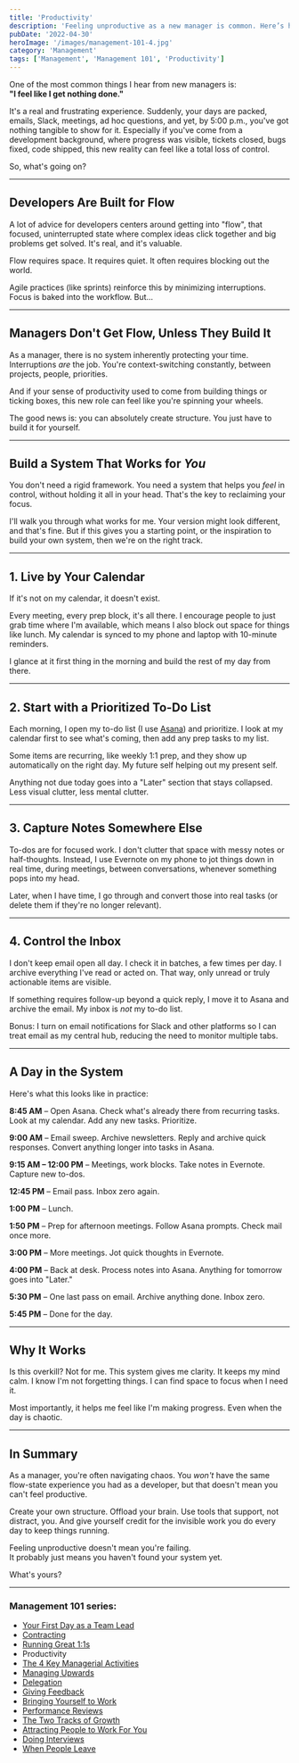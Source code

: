 ```yaml
---
title: 'Productivity'
description: 'Feeling unproductive as a new manager is common. Here’s how to create structure, calm the chaos, and reclaim your sense of progress.'
pubDate: '2022-04-30'
heroImage: '/images/management-101-4.jpg'
category: 'Management'
tags: ['Management', 'Management 101', 'Productivity']
---
```



One of the most common things I hear from new managers is:  
**"I feel like I get nothing done."**

It's a real and frustrating experience. Suddenly, your days are packed, emails, Slack, meetings, ad hoc questions, and yet, by 5:00 p.m., you've got nothing tangible to show for it. Especially if you've come from a development background, where progress was visible, tickets closed, bugs fixed, code shipped, this new reality can feel like a total loss of control.

So, what's going on?

---

## Developers Are Built for Flow

A lot of advice for developers centers around getting into "flow", that focused, uninterrupted state where complex ideas click together and big problems get solved. It's real, and it's valuable. 

Flow requires space. It requires quiet. It often requires blocking out the world.

Agile practices (like sprints) reinforce this by minimizing interruptions. Focus is baked into the workflow. But…

---

## Managers Don't Get Flow, Unless They Build It

As a manager, there is no system inherently protecting your time. Interruptions *are* the job. You're context-switching constantly, between projects, people, priorities.

And if your sense of productivity used to come from building things or ticking boxes, this new role can feel like you're spinning your wheels.

The good news is: you can absolutely create structure. You just have to build it for yourself.

---

## Build a System That Works for *You*

You don't need a rigid framework. You need a system that helps you *feel* in control, without holding it all in your head. That's the key to reclaiming your focus.

I'll walk you through what works for me. Your version might look different, and that's fine. But if this gives you a starting point, or the inspiration to build your own system, then we're on the right track.

---

## 1. Live by Your Calendar

If it's not on my calendar, it doesn't exist.

Every meeting, every prep block, it's all there. I encourage people to just grab time where I'm available, which means I also block out space for things like lunch. My calendar is synced to my phone and laptop with 10-minute reminders.

I glance at it first thing in the morning and build the rest of my day from there.

---

## 2. Start with a Prioritized To-Do List

Each morning, I open my to-do list (I use [Asana](https://asana.com/)) and prioritize. I look at my calendar first to see what's coming, then add any prep tasks to my list.

Some items are recurring, like weekly 1:1 prep, and they show up automatically on the right day. My future self helping out my present self.

Anything not due today goes into a "Later" section that stays collapsed. Less visual clutter, less mental clutter.

---

## 3. Capture Notes Somewhere Else

To-dos are for focused work. I don't clutter that space with messy notes or half-thoughts. Instead, I use Evernote on my phone to jot things down in real time, during meetings, between conversations, whenever something pops into my head.

Later, when I have time, I go through and convert those into real tasks (or delete them if they're no longer relevant).

---

## 4. Control the Inbox

I don't keep email open all day. I check it in batches, a few times per day. I archive everything I've read or acted on. That way, only unread or truly actionable items are visible.

If something requires follow-up beyond a quick reply, I move it to Asana and archive the email. My inbox is *not* my to-do list.

Bonus: I turn on email notifications for Slack and other platforms so I can treat email as my central hub, reducing the need to monitor multiple tabs.

---

## A Day in the System

Here's what this looks like in practice:

**8:45 AM** – Open Asana. Check what's already there from recurring tasks. Look at my calendar. Add any new tasks. Prioritize.

**9:00 AM** – Email sweep. Archive newsletters. Reply and archive quick responses. Convert anything longer into tasks in Asana.

**9:15 AM – 12:00 PM** – Meetings, work blocks. Take notes in Evernote. Capture new to-dos.

**12:45 PM** – Email pass. Inbox zero again.

**1:00 PM** – Lunch.

**1:50 PM** – Prep for afternoon meetings. Follow Asana prompts. Check mail once more.

**3:00 PM** – More meetings. Jot quick thoughts in Evernote.

**4:00 PM** – Back at desk. Process notes into Asana. Anything for tomorrow goes into "Later."

**5:30 PM** – One last pass on email. Archive anything done. Inbox zero.

**5:45 PM** – Done for the day.

---

## Why It Works

Is this overkill? Not for me. This system gives me clarity. It keeps my mind calm. I know I'm not forgetting things. I can find space to focus when I need it.

Most importantly, it helps me feel like I'm making progress. Even when the day is chaotic.

---

## In Summary

As a manager, you're often navigating chaos. You *won't* have the same flow-state experience you had as a developer, but that doesn't mean you can't feel productive.

Create your own structure. Offload your brain. Use tools that support, not distract, you. And give yourself credit for the invisible work you do every day to keep things running.

Feeling unproductive doesn't mean you're failing.  
It probably just means you haven't found your system yet.

What's yours?

---

### Management 101 series:

- [Your First Day as a Team Lead](/blog/management-101-your-first-day-as-a-team-lead/)
- [Contracting](/blog/management-101-contracting/)
- [Running Great 1:1s](/blog/management-101-one-on-ones/)
- Productivity
- [The 4 Key Managerial Activities](/blog/management-101-4-key-managerial-activities/)
- [Managing Upwards](/blog/management-101-managing-upwards/)
- [Delegation](/blog/management-101-delegation/)
- [Giving Feedback](/blog/management-101-giving-feedback/)
- [Bringing Yourself to Work](/blog/management-101-bringing-yourself-to-work/)
- [Performance Reviews](/blog/management-101-performance-reviews/)
- [The Two Tracks of Growth](/blog/management-101-two-tracks-of-growth/)
- [Attracting People to Work For You](/blog/management-101-attracting-people-to-work-for-you/)
- [Doing Interviews](/blog/management-101-doing-interviews/)
- [When People Leave](/blog/management-101-when-people-leave/)